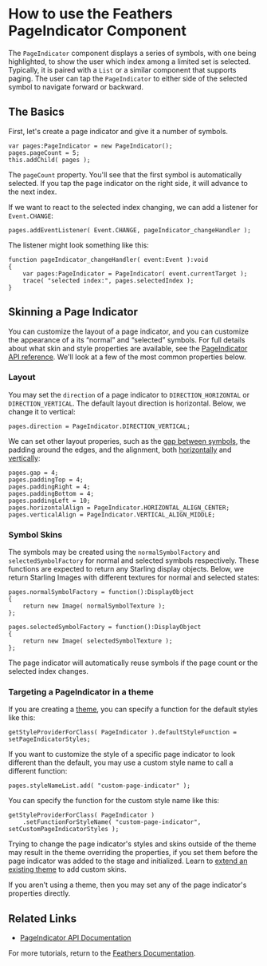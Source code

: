 # How to use the Feathers PageIndicator Component

The `PageIndicator` component displays a series of symbols, with one being highlighted, to show the user which index among a limited set is selected. Typically, it is paired with a `List` or a similar component that supports paging. The user can tap the `PageIndicator` to either side of the selected symbol to navigate forward or backward.

## The Basics

First, let's create a page indicator and give it a number of symbols.

``` code
var pages:PageIndicator = new PageIndicator();
pages.pageCount = 5;
this.addChild( pages );
```

The `pageCount` property. You'll see that the first symbol is automatically selected. If you tap the page indicator on the right side, it will advance to the next index.

If we want to react to the selected index changing, we can add a listener for `Event.CHANGE`:

``` code
pages.addEventListener( Event.CHANGE, pageIndicator_changeHandler );
```

The listener might look something like this:

``` code
function pageIndicator_changeHandler( event:Event ):void
{
    var pages:PageIndicator = PageIndicator( event.currentTarget );
    trace( "selected index:", pages.selectedIndex );
}
```

## Skinning a Page Indicator

You can customize the layout of a page indicator, and you can customize the appearance of a its “normal” and “selected” symbols. For full details about what skin and style properties are available, see the [PageIndicator API reference](http://feathersui.com/documentation/feathers/controls/PageIndicator.html). We'll look at a few of the most common properties below.

### Layout

You may set the `direction` of a page indicator to `DIRECTION_HORIZONTAL` or `DIRECTION_VERTICAL`. The default layout direction is horizontal. Below, we change it to vertical:

``` code
pages.direction = PageIndicator.DIRECTION_VERTICAL;
```

We can set other layout properies, such as the [gap between symbols](http://feathersui.com/documentation/feathers/controls/PageIndicator.html#gap), the padding around the edges, and the alignment, both [horizontally](http://feathersui.com/documentation/feathers/controls/PageIndicator.html#horizontalAlign) and [vertically](http://feathersui.com/documentation/feathers/controls/PageIndicator.html#verticalAlign):

``` code
pages.gap = 4;
pages.paddingTop = 4;
pages.paddingRight = 4;
pages.paddingBottom = 4;
pages.paddingLeft = 10;
pages.horizontalAlign = PageIndicator.HORIZONTAL_ALIGN_CENTER;
pages.verticalAlign = PageIndicator.VERTICAL_ALIGN_MIDDLE;
```

### Symbol Skins

The symbols may be created using the `normalSymbolFactory` and `selectedSymbolFactory` for normal and selected symbols respectively. These functions are expected to return any Starling display objects. Below, we return Starling Images with different textures for normal and selected states:

``` code
pages.normalSymbolFactory = function():DisplayObject
{
    return new Image( normalSymbolTexture );
};
 
pages.selectedSymbolFactory = function():DisplayObject
{
    return new Image( selectedSymbolTexture );
};
```

The page indicator will automatically reuse symbols if the page count or the selected index changes.

### Targeting a PageIndicator in a theme

If you are creating a [theme](themes.html), you can specify a function for the default styles like this:

``` code
getStyleProviderForClass( PageIndicator ).defaultStyleFunction = setPageIndicatorStyles;
```

If you want to customize the style of a specific page indicator to look different than the default, you may use a custom style name to call a different function:

``` code
pages.styleNameList.add( "custom-page-indicator" );
```

You can specify the function for the custom style name like this:

``` code
getStyleProviderForClass( PageIndicator )
    .setFunctionForStyleName( "custom-page-indicator", setCustomPageIndicatorStyles );
```

Trying to change the page indicator's styles and skins outside of the theme may result in the theme overriding the properties, if you set them before the page indicator was added to the stage and initialized. Learn to [extend an existing theme](extending-themes.html) to add custom skins.

If you aren't using a theme, then you may set any of the page indicator's properties directly.

## Related Links

-   [PageIndicator API Documentation](http://feathersui.com/documentation/feathers/controls/PageIndicator.html)

For more tutorials, return to the [Feathers Documentation](index.html).


